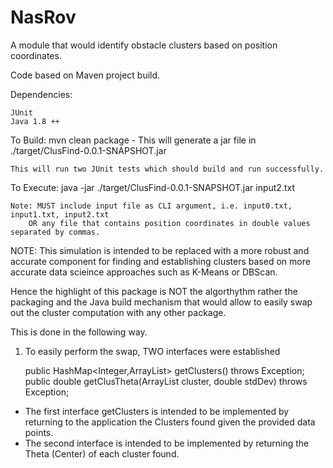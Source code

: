 # NasRov
A module that would identify obstacle clusters based on position coordinates.



Code based on Maven project build. 

Dependencies: 

	JUnit
	Java 1.8 ++
	
	
To Build: 
	mvn clean package - This will generate a jar file in ./target/ClusFind-0.0.1-SNAPSHOT.jar
	
	This will run two JUnit tests which should build and run successfully.
	
To Execute: 
	java -jar ./target/ClusFind-0.0.1-SNAPSHOT.jar input2.txt
	
	Note: MUST include input file as CLI argument, i.e. input0.txt, input1.txt, input2.txt
		OR any file that contains position coordinates in double values separated by commas.
		

		

NOTE: This simulation is intended to be replaced with a more robust and accurate component for finding and establishing clusters based on more accurate data scieince approaches such as K-Means or DBScan. 

Hence the highlight of this package is NOT the algorthythm rather the packaging and the Java build mechanism that would allow to easily swap out the cluster computation with any other package.

This is done in the following way.

1. To easily perform the swap, TWO interfaces were established
  
  
    public HashMap<Integer,ArrayList> getClusters() throws Exception;
	  public double getClusTheta(ArrayList<Double> cluster, double stdDev) throws Exception;
  
  - The first interface getClusters is intended to be implemented by returning to the application the Clusters found given the provided data points.
  - The second interface is intended to be implemented by returning the Theta (Center) of each cluster found.
  
  
  
  
  
  
  
  
  
  
  

